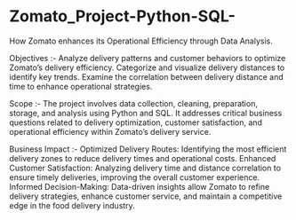 # Zomato_Project-Python-SQL-
How Zomato enhances its Operational Efficiency through Data Analysis.

Objectives :-
Analyze delivery patterns and customer behaviors to optimize Zomato’s delivery efficiency.
Categorize and visualize delivery distances to identify key trends.
Examine the correlation between delivery distance and time to enhance operational strategies.

Scope :-
The project involves data collection, cleaning, preparation, storage, and analysis using Python and SQL. It addresses critical business questions related to delivery optimization, customer satisfaction, and operational efficiency within Zomato’s delivery service.

Business Impact :-
Optimized Delivery Routes: Identifying the most efficient delivery zones to reduce delivery times and operational costs.
Enhanced Customer Satisfaction: Analyzing delivery time and distance correlation to ensure timely deliveries, improving the overall customer experience.
Informed Decision-Making: Data-driven insights allow Zomato to refine delivery strategies, enhance customer service, and maintain a competitive edge in the food delivery industry.

